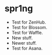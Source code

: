 spr1ng
======

* Test for ZenHub.
* Test for Blossom.
* Test for Waffle.
* New stuff.
* Newer stuff.
* Test for Asana.
